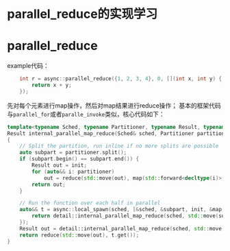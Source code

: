 # parallel_reduce的实现学习

parallel_reduce
=======
example代码：
```CPP {.numberLines}
    int r = async::parallel_reduce({1, 2, 3, 4}, 0, [](int x, int y) {
        return x + y;
    });
```
先对每个元素进行map操作，然后对map结果进行reduce操作；
基本的框架代码与`parallel_for`或者`paralle_invoke`类似，核心代码如下：
```CPP {.numberLines}
template<typename Sched, typename Partitioner, typename Result, typename MapFunc, typename ReduceFunc>
Result internal_parallel_map_reduce(Sched& sched, Partitioner partitioner, Result init, const MapFunc& map, const ReduceFunc& reduce)
{
	// Split the partition, run inline if no more splits are possible
	auto subpart = partitioner.split();
	if (subpart.begin() == subpart.end()) {
		Result out = init;
		for (auto&& i: partitioner)
			out = reduce(std::move(out), map(std::forward<decltype(i)>(i)));
		return out;
	}

	// Run the function over each half in parallel
	auto&& t = async::local_spawn(sched, [&sched, &subpart, init, &map, &reduce] {
		return detail::internal_parallel_map_reduce(sched, std::move(subpart), init, map, reduce);
	});
	Result out = detail::internal_parallel_map_reduce(sched, std::move(partitioner), init, map, reduce);
	return reduce(std::move(out), t.get());
}
```
